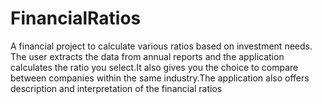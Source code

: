 # FinancialRatios
A financial project to calculate various ratios based on investment needs. The user extracts the data from annual reports and the application calculates the ratio you select.It also gives you the choice to compare between companies within the same industry.The application also offers description and interpretation of the financial ratios
